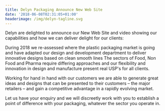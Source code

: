 ```yaml
---
title: Delyn Packaging Announce New Web Site
date: '2018-06-08T02:31:05+01:00'
headerimage: /img/delyn-tagline.svg
---
```

Delyn are delighted  to announce our New Web Site and video showing our capabilities and how we can deliver delight for our clients:

During 2018 we re-assessed where the plastic packaging market is going and have adapted our design and development department to deliver innovative designs based on clean smooth lines The sectors of Food, Non Food and Pharma require differing approaches and our flexibility and innovation in design and manufacture present real USP's for all clients. 

Working for hand in hand with our customers we are able to generate great ideas and designs that can be presented to their customers – the major retailers – and gain a competitive advantage in a rapidly evolving market.

Let us have your enquiry and we will discreetly work with you to establish a point of difference with your packaging, whatever the sector you operate in.
